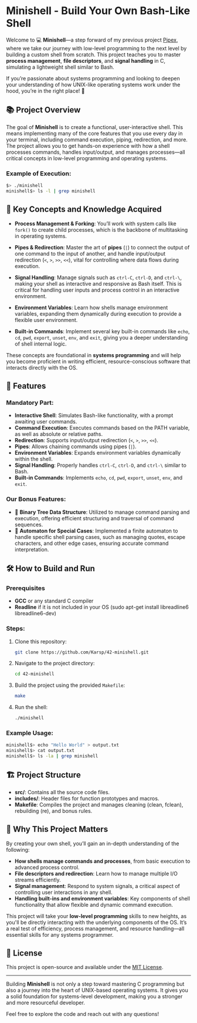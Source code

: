 # **Minishell - Build Your Own Bash-Like Shell**

Welcome to 💻 **Minishell**—a step forward of my previous project [Pipex](https://github.com/Karsp/42-pipex), where we take our journey with low-level programming to the next level by building a custom shell from scratch. This project teaches you to master **process management**, **file descriptors**, and **signal handling** in C, simulating a lightweight shell similar to Bash. 

If you’re passionate about systems programming and looking to deepen your understanding of how UNIX-like operating systems work under the hood, you’re in the right place! 🚀

## 📚 **Project Overview**

The goal of **Minishell** is to create a functional, user-interactive shell. This means implementing many of the core features that you use every day in your terminal, including command execution, piping, redirection, and more. The project allows you to get hands-on experience with how a shell processes commands, handles input/output, and manages processes—all critical concepts in low-level programming and operating systems.

### Example of Execution:
```bash
$> ./minishell
minishell$> ls -l | grep minishell
```

## 🧠 **Key Concepts and Knowledge Acquired**

- **Process Management & Forking**: You’ll work with system calls like `fork()` to create child processes, which is the backbone of multitasking in operating systems.
  
- **Pipes & Redirection**: Master the art of **pipes** (`|`) to connect the output of one command to the input of another, and handle input/output redirection (`<`, `>`, `>>`, `<<`), vital for controlling where data flows during execution.
  
- **Signal Handling**: Manage signals such as `ctrl-C`, `ctrl-D`, and `ctrl-\`, making your shell as interactive and responsive as Bash itself. This is critical for handling user inputs and process control in an interactive environment.
  
- **Environment Variables**: Learn how shells manage environment variables, expanding them dynamically during execution to provide a flexible user environment.
  
- **Built-in Commands**: Implement several key built-in commands like `echo`, `cd`, `pwd`, `export`, `unset`, `env`, and `exit`, giving you a deeper understanding of shell internal logic.

These concepts are foundational in **systems programming** and will help you become proficient in writing efficient, resource-conscious software that interacts directly with the OS.

## 🌟 **Features**

### Mandatory Part:
- **Interactive Shell**: Simulates Bash-like functionality, with a prompt awaiting user commands.
- **Command Execution**: Executes commands based on the PATH variable, as well as absolute or relative paths.
- **Redirection**: Supports input/output redirection (`<`, `>`, `>>`, `<<`).
- **Pipes**: Allows chaining commands using pipes (`|`).
- **Environment Variables**: Expands environment variables dynamically within the shell.
- **Signal Handling**: Properly handles `ctrl-C`, `ctrl-D`, and `ctrl-\` similar to Bash.
- **Built-in Commands**: Implements `echo`, `cd`, `pwd`, `export`, `unset`, `env`, and `exit`.

### Our Bonus Features:
- 🌳 **Binary Tree Data Structure**: Utilized to manage command parsing and execution, offering efficient structuring and traversal of command sequences.
- 🤖 **Automaton for Special Cases**: Implemented a finite automaton to handle specific shell parsing cases, such as managing quotes, escape characters, and other edge cases, ensuring accurate command interpretation.

## 🛠️ **How to Build and Run**

### Prerequisites
- **GCC** or any standard C compiler
- **Readline** if it is not included in your OS (sudo apt-get install libreadline6 libreadline6-dev)

### Steps:
1. Clone this repository:
   ```bash
   git clone https://github.com/Karsp/42-minishell.git
   ```

2. Navigate to the project directory:
   ```bash
   cd 42-minishell
   ```

3. Build the project using the provided `Makefile`:
   ```bash
   make
   ```

4. Run the shell:
   ```bash
   ./minishell
   ```

### Example Usage:
```bash
minishell$> echo "Hello World" > output.txt
minishell$> cat output.txt
minishell$> ls -la | grep minishell
```

## 🏗️ **Project Structure**
- **src/**: Contains all the source code files.
- **includes/**: Header files for function prototypes and macros.
- **Makefile**: Compiles the project and manages cleaning (clean, fclean), rebuilding (re), and bonus rules.

## 🎯 **Why This Project Matters**

By creating your own shell, you’ll gain an in-depth understanding of the following:
- **How shells manage commands and processes**, from basic execution to advanced process control.
- **File descriptors and redirection**: Learn how to manage multiple I/O streams efficiently.
- **Signal management**: Respond to system signals, a critical aspect of controlling user interactions in any shell.
- **Handling built-ins and environment variables**: Key components of shell functionality that allow flexible and dynamic command execution.

This project will take your **low-level programming** skills to new heights, as you'll be directly interacting with the underlying components of the OS. It’s a real test of efficiency, process management, and resource handling—all essential skills for any systems programmer.

## 📜 **License**
This project is open-source and available under the [MIT License](LICENSE).

---

Building **Minishell** is not only a step toward mastering C programming but also a journey into the heart of UNIX-based operating systems. It gives you a solid foundation for systems-level development, making you a stronger and more resourceful developer.

Feel free to explore the code and reach out with any questions!
```

